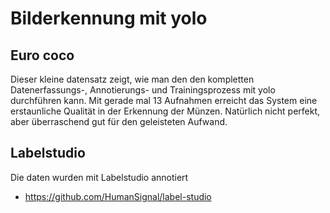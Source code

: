 # Bilderkennung mit yolo


## Euro coco

Dieser kleine datensatz zeigt, wie man den den kompletten Datenerfassungs-, Annotierungs- und Trainingsprozess mit yolo durchführen kann.
Mit gerade mal 13 Aufnahmen erreicht das System eine erstaunliche Qualität in der Erkennung der Münzen. Natürlich nicht perfekt,
aber überraschend gut für den geleisteten Aufwand.


## Labelstudio

Die daten wurden mit Labelstudio annotiert

- https://github.com/HumanSignal/label-studio

